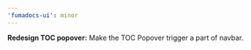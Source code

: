 ```yaml
---
'fumadocs-ui': minor
---
```


**Redesign TOC popover:** Make the TOC Popover trigger a part of navbar.
